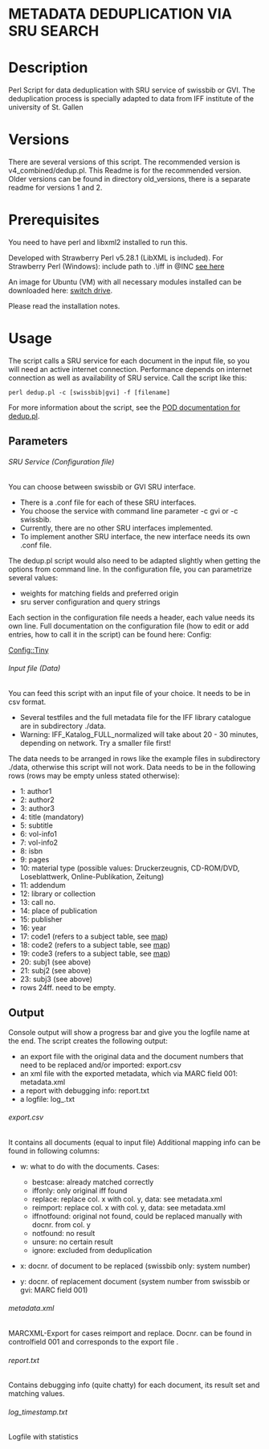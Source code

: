 # METADATA DEDUPLICATION VIA SRU SEARCH

# Description

Perl Script for data deduplication with SRU service of swissbib or GVI. 
The deduplication process is specially adapted to data from IFF institute of the university of St. Gallen

# Versions

There are several versions of this script.
The recommended version is v4_combined/dedup.pl. This Readme is for the recommended version.
Older versions can be found in directory old_versions, there is a separate readme for versions 1 and 2.


# Prerequisites

You need to have perl and libxml2 installed to run this. 

Developed with Strawberry Perl v5.28.1 (LibXML is included).
For Strawberry Perl (Windows): 
include path to .\iff in @INC [see here](https://perlmaven.com/how-to-change-inc-to-find-perl-modules-in-non-standard-locations)

An image for Ubuntu (VM) with all necessary modules installed can be downloaded here:
[switch drive](https://drive.switch.ch/index.php/s/Tub2XFQLxU3NIXY).

Please read the installation notes.

# Usage

The script calls a SRU service for each document in the input file, so you will need an active internet connection.
Performance depends on internet connection as well as availability of SRU service.
Call the script like this:
```
perl dedup.pl -c [swissbib|gvi] -f [filename]
```

For more information about the script, see the [POD documentation for dedup.pl](v4_combined/dedup_pod.md).

## Parameters

###### SRU Service (Configuration file)
You can choose between swissbib or GVI SRU interface. 
- There is a .conf file for each of these SRU interfaces.
- You choose the service with command line parameter -c gvi or -c swissbib.
- Currently, there are no other SRU interfaces implemented. 
- To implement another SRU interface, the new interface needs its own .conf file.

The dedup.pl script would also need to be adapted slightly when getting the options from command line.
In the configuration file, you can parametrize several values:
- weights for matching fields and preferred origin
- sru server configuration and query strings

Each section in the configuration file needs a header, each value needs its own line. 
Full documentation on the configuration file (how to edit or add entries, how to call it in the script) can be found here: 
Config:

[Config::Tiny](https://metacpan.org/pod/Config::Tiny)


###### Input file (Data)
You can feed this script with an input file of your choice. It needs to be in csv format. 
- Several testfiles and the full metadata file for the IFF library catalogue are in subdirectory ./data.
- Warning: IFF_Katalog_FULL_normalized will take about 20 - 30 minutes, depending on network. Try a smaller file first!

The data needs to be arranged in rows like the example files in subdirectory ./data, otherwise this script will not work.
Data needs to be in the following rows (rows may be empty unless stated otherwise):
- 1: author1
- 2: author2
- 3: author3
- 4: title (mandatory)
- 5: subtitle
- 6: vol-info1
- 7: vol-info2
- 8: isbn
- 9: pages
- 10: material type (possible values: Druckerzeugnis, CD-ROM/DVD, Loseblattwerk, Online-Publikation, Zeitung)
- 11: addendum
- 12: library or collection
- 13: call no.
- 14: place of publication
- 15: publisher
- 16: year
- 17: code1 (refers to a subject table, see [map](v4_combined/iff_subject_table.map))
- 18: code2 (refers to a subject table, see [map](v4_combined/iff_subject_table.map))
- 19: code3 (refers to a subject table, see [map](v4_combined/iff_subject_table.map))
- 20: subj1 (see above)
- 21: subj2 (see above)
- 23: subj3 (see above)
- rows 24ff. need to be empty.


## Output

Console output will show a progress bar and give you the logfile name at the end. 
The script creates the following output:

- an export file with the original data and the document numbers that need to be replaced and/or imported: export.csv
- an xml file with the exported metadata, which via MARC field 001: metadata.xml
- a report with debugging info: report.txt
- a logfile: log_<timestamp>.txt

###### export.csv
It contains all documents (equal to input file) 
Additional mapping info can be found in following columns:
- w: what to do with the documents. Cases:
	- bestcase: already matched correctly
	- iffonly: only original iff found
	- replace: replace col. x with col. y, data: see metadata.xml
	- reimport: replace col. x with col. y, data: see metadata.xml
	- iffnotfound: original not found, could be replaced manually with docnr. from col. y
	- notfound: no result 
	- unsure: no certain result
	- ignore: excluded from deduplication

- x: docnr. of document to be replaced (swissbib only: system number)
- y: docnr. of replacement document (system number from swissbib or gvi: MARC field 001)


###### metadata.xml
MARCXML-Export for cases reimport and replace. Docnr. can be found in controlfield 001 and corresponds to the export file .


###### report.txt
Contains debugging info (quite chatty) for each document, its result set and matching values.

###### log_timestamp.txt
Logfile with statistics